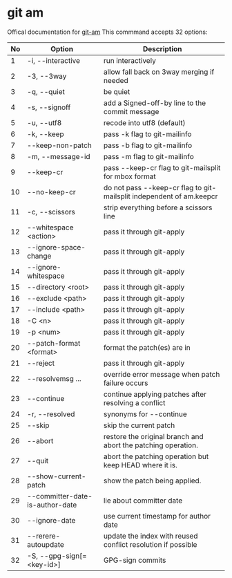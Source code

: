 git am
===

Offical documentation for [git-am](https://git-scm.com/docs/git-am/2.20.1)
This commmand accepts 32 options:


| No | Option | Description |
| -- | ------- | ----------- |
| 1 | -i, --interactive | run interactively |
| 2 | -3, --3way | allow fall back on 3way merging if needed |
| 3 | -q, --quiet | be quiet |
| 4 | -s, --signoff | add a Signed-off-by line to the commit message |
| 5 | -u, --utf8 | recode into utf8 (default) |
| 6 | -k, --keep | pass -k flag to git-mailinfo |
| 7 | --keep-non-patch | pass -b flag to git-mailinfo |
| 8 | -m, --message-id | pass -m flag to git-mailinfo |
| 9 | --keep-cr | pass --keep-cr flag to git-mailsplit for mbox format |
| 10 | --no-keep-cr | do not pass --keep-cr flag to git-mailsplit independent of am.keepcr |
| 11 | -c, --scissors | strip everything before a scissors line |
| 12 | --whitespace \<action> | pass it through git-apply |
| 13 | --ignore-space-change | pass it through git-apply |
| 14 | --ignore-whitespace | pass it through git-apply |
| 15 | --directory \<root> | pass it through git-apply |
| 16 | --exclude \<path> | pass it through git-apply |
| 17 | --include \<path> | pass it through git-apply |
| 18 | -C \<n> | pass it through git-apply |
| 19 | -p \<num> | pass it through git-apply |
| 20 | --patch-format \<format> | format the patch(es) are in |
| 21 | --reject | pass it through git-apply |
| 22 | --resolvemsg ... | override error message when patch failure occurs |
| 23 | --continue | continue applying patches after resolving a conflict |
| 24 | -r, --resolved | synonyms for --continue |
| 25 | --skip | skip the current patch |
| 26 | --abort | restore the original branch and abort the patching operation. |
| 27 | --quit | abort the patching operation but keep HEAD where it is. |
| 28 | --show-current-patch | show the patch being applied. |
| 29 | --committer-date-is-author-date | lie about committer date |
| 30 | --ignore-date | use current timestamp for author date |
| 31 | --rerere-autoupdate | update the index with reused conflict resolution if possible |
| 32 | -S, --gpg-sign[=\<key-id>] | GPG-sign commits |




